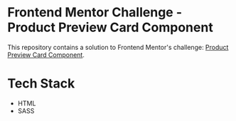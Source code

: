 # Frontend Mentor Challenge - Product Preview Card Component

This repository contains a solution to Frontend Mentor's challenge: [Product Preview Card Component](https://www.frontendmentor.io/challenges/product-preview-card-component-GO7UmttRfa).

# Tech Stack

- HTML
- SASS

